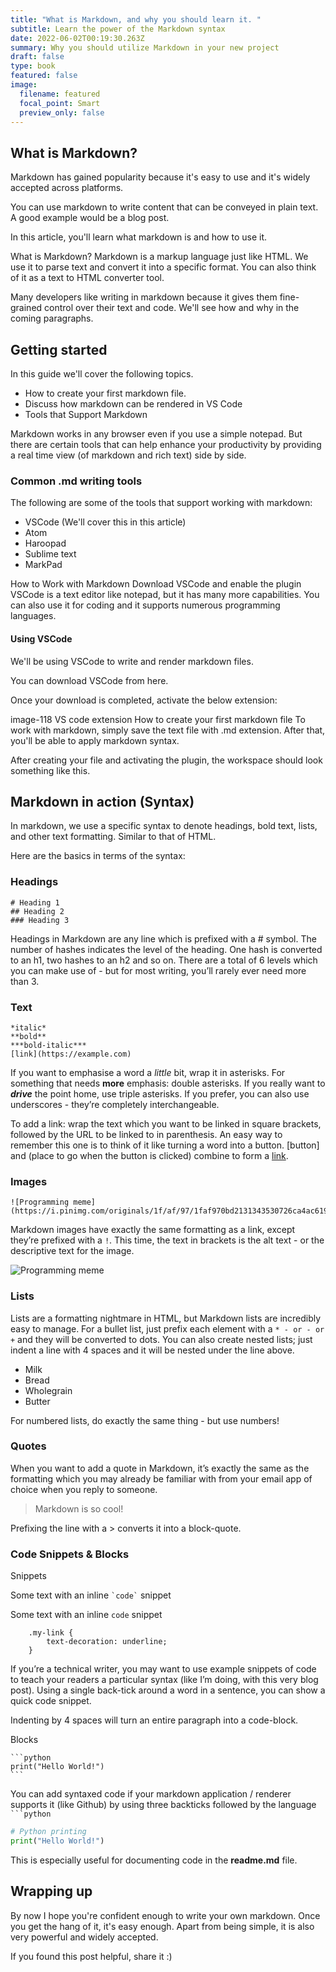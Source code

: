 ```yaml
---
title: "What is Markdown, and why you should learn it. "
subtitle: Learn the power of the Markdown syntax
date: 2022-06-02T00:19:30.263Z
summary: Why you should utilize Markdown in your new project
draft: false
type: book
featured: false
image:
  filename: featured
  focal_point: Smart
  preview_only: false
---
```


## What is Markdown?

Markdown has gained popularity because it's easy to use and it's widely accepted across platforms.

You can use markdown to write content that can be conveyed in plain text. A good example would be a blog post.

In this article, you'll learn what markdown is and how to use it.

What is Markdown?
Markdown is a markup language just like HTML. We use it to parse text and convert it into a specific format. You can also think of it as a text to HTML converter tool.

Many developers like writing in markdown because it gives them fine-grained control over their text and code. We'll see how and why in the coming paragraphs.

## Getting started

In this guide we'll cover the following topics.

* How to create your first markdown file.
* Discuss how markdown can be rendered in VS Code
* Tools that Support Markdown

Markdown works in any browser even if you use a simple notepad. But there are certain tools that can help enhance your productivity by providing a real time view (of markdown and rich text) side by side.

### Common .md writing tools

The following are some of the tools that support working with markdown:

* VSCode (We'll cover this in this article)
* Atom
* Haroopad
* Sublime text
* MarkPad

How to Work with Markdown
Download VSCode and enable the plugin
VSCode is a text editor like notepad, but it has many more capabilities. You can also use it for coding and it supports numerous programming languages.

#### Using VSCode

We'll be using VSCode to write and render markdown files.

You can download VSCode from here.

Once your download is completed, activate the below extension:

image-118
VS code extension
How to create your first markdown file
To work with markdown, simply save the text file with .md extension. After that, you'll be able to apply markdown syntax.

After creating your file and activating the plugin, the workspace should look something like this.

## Markdown in action (Syntax)

In markdown, we use a specific syntax to denote headings, bold text, lists, and other text formatting. Similar to that of HTML. 

Here are the basics in terms of the syntax:

### Headings

```
# Heading 1
## Heading 2
### Heading 3
```

Headings in Markdown are any line which is prefixed with a # symbol. The number of hashes indicates the level of the heading. One hash is converted to an h1, two hashes to an h2 and so on. There are a total of 6 levels which you can make use of - but for most writing, you’ll rarely ever need more than 3.

### Text

```
*italic*
**bold**
***bold-italic***
[link](https://example.com)
```

If you want to emphasise a word a *little* bit, wrap it in asterisks. For something that needs **more** emphasis: double asterisks. If you really want to ***drive*** the point home, use triple asterisks. If you prefer, you can also use underscores - they’re completely interchangeable.

To add a link: wrap the text which you want to be linked in square brackets, followed by the URL to be linked to in parenthesis. An easy way to remember this one is to think of it like turning a word into a button. \[button] and (place to go when the button is clicked) combine to form a [link](https://www.youtube.com/watch?v=dQw4w9WgXcQ).

### Images

```
![Programming meme](https://i.pinimg.com/originals/1f/af/97/1faf970bd2131343530726ca4ac6192e.jpg)
```

Markdown images have exactly the same formatting as a link, except they’re prefixed with a `!`. This time, the text in brackets is the alt text - or the descriptive text for the image.

![Programming meme](https://i.pinimg.com/originals/1f/af/97/1faf970bd2131343530726ca4ac6192e.jpg)

### Lists

Lists are a formatting nightmare in HTML, but Markdown lists are incredibly easy to manage. For a bullet list, just prefix each element with a `* - or - or +` and they will be converted to dots. You can also create nested lists; just indent a line with 4 spaces and it will be nested under the line above.

* Milk
* Bread
* Wholegrain
* Butter

For numbered lists, do exactly the same thing - but use numbers!

### Quotes

When you want to add a quote in Markdown, it’s exactly the same as the formatting which you may already be familiar with from your email app of choice when you reply to someone.

> Markdown is so cool!

Prefixing the line with a > converts it into a block-quote.

### Code Snippets & Blocks

Snippets

Some text with an inline ``` `code` ``` snippet

Some text with an inline `code` snippet

```
    .my-link {
        text-decoration: underline;
    }
```

If you’re a technical writer, you may want to use example snippets of code to teach your readers a particular syntax (like I’m doing, with this very blog post). Using a single back-tick around a word in a sentence, you can show a quick code snippet.

Indenting by 4 spaces will turn an entire paragraph into a code-block.

Blocks

````
```python
print("Hello World!")
```
````

You can add syntaxed code if your markdown application / renderer supports it (like Github) by using three  backticks followed by the language ```` ```python````  

```python
# Python printing
print("Hello World!")
```

This is especially useful for documenting code in the **readme.md** file. 

## Wrapping up

By now I hope you're confident enough to write your own markdown. Once you get the hang of it, it's easy enough. Apart from being simple, it is also very powerful and widely accepted.

If you found this post helpful, share it :)
